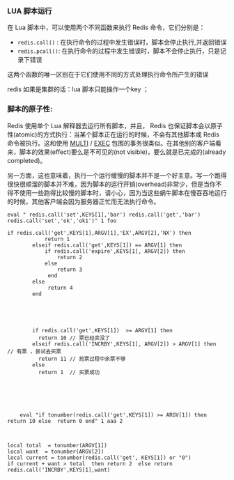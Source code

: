### LUA 脚本运行





在 Lua 脚本中，可以使用两个不同函数来执行 Redis 命令，它们分别是：

- `redis.call()` : 在执行命令的过程中发生错误时，脚本会停止执行,并返回错误
- `redis.pcall()`: 在执行命令的过程中发生错误时，脚本不会停止执行，只是记录下错误

这两个函数的唯一区别在于它们使用不同的方式处理执行命令所产生的错误



redis 如果是集群的话：lua 脚本只能操作一个key ；





### 脚本的原子性:

Redis 使用单个 Lua 解释器去运行所有脚本，并且， Redis 也保证脚本会以原子性(atomic)的方式执行：当某个脚本正在运行的时候，不会有其他脚本或 Redis 命令被执行。这和使用 [MULTI](http://redisdoc.com/transaction/multi.html#multi) / [EXEC](http://redisdoc.com/transaction/exec.html#exec) 包围的事务很类似。在其他别的客户端看来，脚本的效果(effect)要么是不可见的(not visible)，要么就是已完成的(already completed)。

另一方面，这也意味着，执行一个运行缓慢的脚本并不是一个好主意。写一个跑得很快很顺溜的脚本并不难，因为脚本的运行开销(overhead)非常少，但是当你不得不使用一些跑得比较慢的脚本时，请小心，因为当这些蜗牛脚本在慢吞吞地运行的时候，其他客户端会因为服务器正忙而无法执行命令。





```
eval " redis.call('set',KEYS[1],'bar') redis.call('get','bar') redis.call('set','ok','ok1')" 1 foo
```

```
if redis.call('get',KEYS[1],ARGV[1],'EX',ARGV[2],'NX') then 
	        return 1 
        elseif redis.call('get',KEYS[1]) == ARGV[1] then 
	        if redis.call('expire',KEYS[1], ARGV[2]) then 
		        return 2 
	        else 
		        return 3 
	         end 
        else 
	         return 4
        end
        
        
        
        
        
        if redis.call('get',KEYS[1])  >= ARGV[1] then  
          return 10 // 票已经卖没了
        elseif redis.call('INCRBY',KEYS[1], ARGV[2]) > ARGV[1] then  // 有票 ，尝试去买票
          return 11 // 抢票过程中余票不够
        else 
          return 1  // 买票成功
        
        
        
        
```

```

    eval "if tonumber(redis.call('get',KEYS[1]) >= ARGV[1]) then return 10 else  return 0 end" 1 aaa 2
```

```


local total  = tonumber(ARGV[1]) 
local want  = tonumber(ARGV[2])
local current = tonumber(redis.call('get', KEYS[1]) or "0")
if current + want > total  then return 2  else return redis.call('INCRBY',KEYS[1],want)


```

